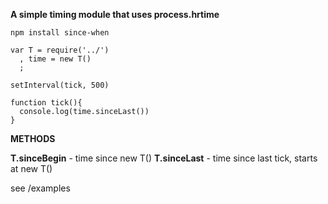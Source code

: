 **A simple timing module that uses process.hrtime**

    npm install since-when

    var T = require('../')
      , time = new T()
      ;
      
    setInterval(tick, 500)
    
    function tick(){
      console.log(time.sinceLast())  
    }

__METHODS__

**T.sinceBegin** - time since new T()
**T.sinceLast** - time since last tick, starts at new T()
 
 see /examples